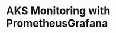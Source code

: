 # AKS Monitoring with PrometheusGrafana                                                                                                                                                                                                                                                                                                                                                                                                                                 
